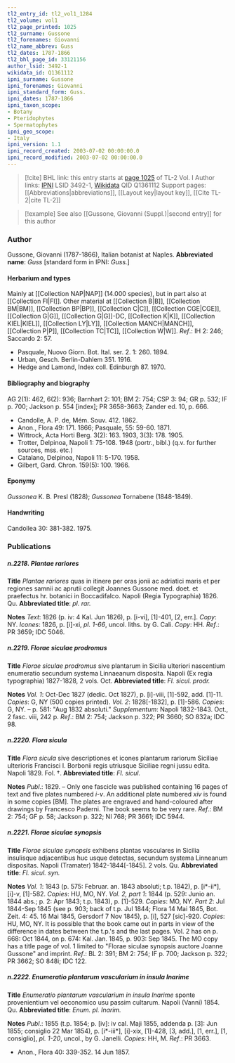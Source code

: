 ```yaml
---
tl2_entry_id: tl2_vol1_1284
tl2_volume: vol1
tl2_page_printed: 1025
tl2_surname: Gussone
tl2_forenames: Giovanni
tl2_name_abbrev: Guss
tl2_dates: 1787-1866
tl2_bhl_page_id: 33121156
author_lsid: 3492-1
wikidata_id: Q1361112
ipni_surname: Gussone
ipni_forenames: Giovanni
ipni_standard_form: Guss.
ipni_dates: 1787-1866
ipni_taxon_scope: 
- Botany
- Pteridophytes
- Spermatophytes
ipni_geo_scope: 
- Italy
ipni_version: 1.1
ipni_record_created: 2003-07-02 00:00:00.0
ipni_record_modified: 2003-07-02 00:00:00.0
---
```


> [!cite] BHL link: this entry starts at [page 1025](https://www.biodiversitylibrary.org/page/33121156) of TL-2 Vol. I
> Author links: [IPNI](https://www.ipni.org/a/3492-1) LSID 3492-1, [Wikidata](https://www.wikidata.org/wiki/Q1361112) QID Q1361112
> Support pages: [[Abbreviations|abbreviations]], [[Layout key|layout key]], [[Cite TL-2|cite TL-2]]

> [!example] See also [[Gussone, Giovanni (Suppl.)|second entry]] for this author

### Author

Gussone, Giovanni (1787-1866), Italian botanist at Naples. 
**Abbreviated name**: *Guss* \[standard form in IPNI: *Guss.*\]

#### Herbarium and types

Mainly at [[Collection NAP|NAP]] (14.000 species), but in part also at [[Collection FI|FI]]. Other material at [[Collection B|B]], [[Collection BM|BM]], [[Collection BP|BP]], [[Collection C|C]], [[Collection CGE|CGE]], [[Collection G|G]], [[Collection G|G]]-DC, [[Collection K|K]], [[Collection KIEL|KIEL]], [[Collection LY|LY]], [[Collection MANCH|MANCH]], [[Collection P|P]], [[Collection TC|TC]], [[Collection W|W]].
*Ref*.: IH 2: 246; Saccardo 2: 57.
- Pasquale, Nuovo Giorn. Bot. Ital. ser. 2. 1: 260. 1894.
- Urban, Gesch. Berlin-Dahlem 351. 1916.
- Hedge and Lamond, Index coll. Edinburgh 87. 1970.

#### Bibliography and biography

AG 2(1): 462, 6(2): 936; Barnhart 2: 101; BM 2: 754; CSP 3: 94; GR p. 532; IF p. 700; Jackson p. 554 \[index\]; PR 3658-3663; Zander ed. 10, p. 666.
- Candolle, A. P. de, Mém. Souv. 412. 1862.
- Anon., Flora 49: 171. 1866; Pasquale, 55: 59-60. 1871.
- Wittrock, Acta Horti Berg. 3(2): 163. 1903, 3(3): 178. 1905.
- Trotter, Delpinoa, Napoli 1: 75-108. 1948 (portr., bibl.) (q.v. for further sources, mss. etc.)
- Catalano, Delpinoa, Napoli 11: 5-170. 1958.
- Gilbert, Gard. Chron. 159(5): 100. 1966.

#### Eponymy

*Gussonea* K. B. Presl (1828); *Gussonea* Tornabene (1848-1849).

#### Handwriting

Candollea 30: 381-382. 1975.

### Publications

##### n.2218. Plantae rariores

**Title**
*Plantae rariores* quas in itinere per oras jonii ac adriatici maris et per regiones samnii ac aprutii collegit Joannes Gussone med. doet. et praefectus hr. botanici in Boccadifalco. Napoli (Regia Typographia) 1826. Qu.
**Abbreviated title**: *pl. rar.*

**Notes**
*Text*: 1826 (p. iv: 4 Kal. Jun 1826), p. \[i-vi\], \[1\]-401, \[2, err.\]. *Copy*: NY.
*Icones*: 1826, p. \[i\]-xi, *pl. 1-66*, uncol. liths. by G. Cali. *Copy*: HH.
*Ref*.: PR 3659; IDC 5046.

##### n.2219. Florae siculae prodromus

**Title**
*Florae siculae prodromus* sive plantarum in Sicilia ulteriori nascentium enumeratio secundum systema Linnaeanum disposita. Napoli (Ex regia typographia) 1827-1828, 2 vols. Oct.
**Abbreviated title**: *Fl. sicul. prodr.*

**Notes**
*Vol. 1*: Oct-Dec 1827 (dedic. Oct 1827), p. \[i\]-viii, \[1\]-592, add. \[1\]-11. *Copies*: G, NY (500 copies printed).
*Vol. 2*: 1828\[-1832\], p. \[1\]-586. *Copies*: G, NY. – p. 581: "Aug 1832 absoluti."
*Supplementum*: Napoli 1832-1843. Oct., 2 fasc. viii, 242 p.
*Ref*.: BM 2: 754; Jackson p. 322; PR 3660; SO 832a; IDC 98.

##### n.2220. Flora sicula

**Title**
*Flora sicula* sive descriptiones et icones plantarum rariorum Siciliae ulterioris Francisci I. Borbonii regis utriusque Siciliae regni jussu edita. Napoli 1829. Fol. †.
**Abbreviated title**: *Fl. sicul.*

**Notes**
*Publ*.: 1829. – Only one fascicle was published containing 16 pages of text and five plates numbered *i-v*. An additional plate numbered *xiv* is found in some copies \[BM\]. The plates are engraved and hand-coloured after drawings by Francesco Paderni. The book seems to be very rare.
*Ref*.: BM 2: 754; GF p. 58; Jackson p. 322; NI 768; PR 3661; IDC 5944.

##### n.2221. Florae siculae synopsis

**Title**
*Florae siculae synopsis* exhibens plantas vasculares in Sicilia insulisque adjacentibus huc usque detectas, secundum systema Linneanum dispositas. Napoli (Tramater) 1842-1844\[-1845\]. 2 vols. Qu.
**Abbreviated title**: *Fl. sicul. syn.*

**Notes**
*Vol. 1*: 1843 (p. 575: Februar. an. 1843 absoluti; t.p. 1842), p. \[i\*-ii\*\], \[i\]-v, \[1\]-582.
*Copies*: HU, MO, NY.
*Vol. 2, part 1*: 1844 (p. 529: Junio an. 1844 abs.; p. 2: Apr 1843; t.p. 1843), p. \[1\]-529.
*Copies*: MO, NY.
*Part 2*: Jul 1844-Sep 1845 (see p. 903; back of t.p. Jul 1844; Flora 14 Mai 1845, Bot. Zeit. 4: 45. 16 Mai 1845, Gersdorf 7 Nov 1845), p. \[i\], 527 \[sic\]-920. *Copies*: HU, MO, NY.
It is possible that the book came out in parts in view of the difference in dates between the t.p.'s and the last pages. Vol. 2 has on p. 668: Oct 1844, on p. 674: Kal. Jan. 1845, p. 903: Sep 1845. The MO copy has a title page of vol. 1 limited to "Florae siculae synopsis auctore Joanne Gussone" and imprint.
*Ref*.: BL 2: 391; BM 2: 754; IF p. 700; Jackson p. 322; PR 3662; SO 848i; IDC 122.

##### n.2222. Enumeratio plantarum vascularium in insula Inarime

**Title**
*Enumeratio plantarum vascularium in insula Inarime* sponte provenientium vel oeconomico usu passim cultarum. Napoli (Vanni) 1854. Qu.
**Abbreviated title**: *Enum. pl. Inarim.*

**Notes**
*Publ*.: 1855 (t.p. 1854; p. \[iv\]: iv cal. Maji 1855, addenda p. \[3\]: Jun 1855; consiglio 22 Mar 1854), p. \[i\*-iii\*\], \[i\]-xix, \[1\]-428, \[3, add.\], \[1, err.\], \[1, consiglio\], *pl. 1-20*, uncol., by G. Janelli. *Copies*: HH, M.
*Ref*.: PR 3663.
- Anon., Flora 40: 339-352. 14 Jun 1857.

